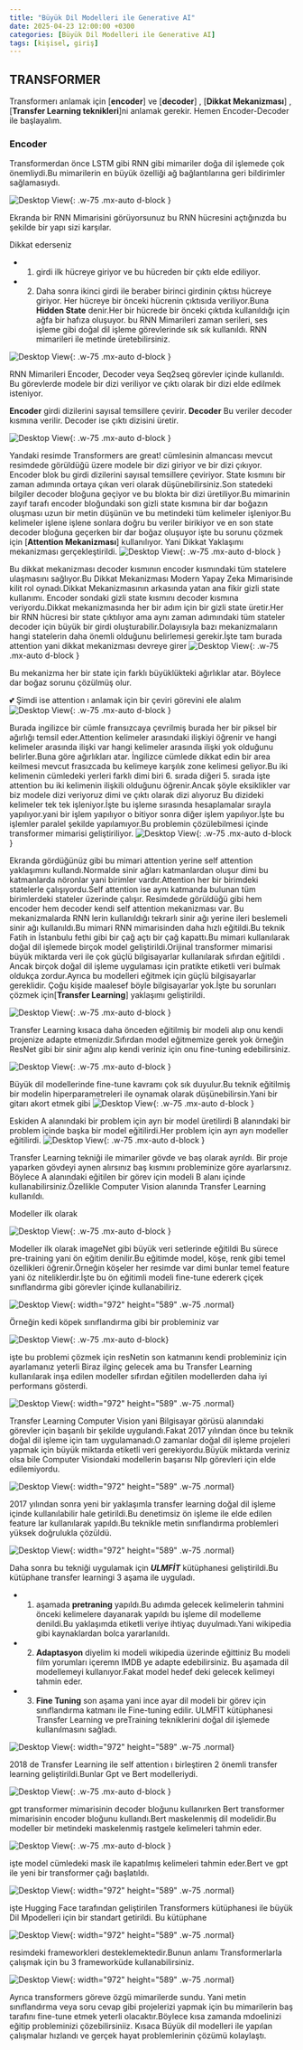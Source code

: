 ```yaml
---
title: "Büyük Dil Modelleri ile Generative AI"
date: 2025-04-23 12:00:00 +0300
categories: [Büyük Dil Modelleri ile Generative AI]
tags: [kişisel, giriş]
---
```


## TRANSFORMER

Transformerı anlamak için [**encoder**] ve [**decoder**]  , [**Dikkat Mekanizması**]  , [**Transfer Learning teknikleri**]ni  anlamak gerekir. Hemen Encoder-Decoder ile başlayalım.

### Encoder 
Transformerdan önce LSTM gibi RNN gibi mimariler doğa dil işlemede çok önemliydi.Bu mimarilerin en büyük özelliği ağ bağlantılarına geri bildirimler sağlamasıydı.


![Desktop View](/assets/img/RNNYapısı.png){: .w-75 .mx-auto d-block }


Ekranda bir RNN Mimarisini görüyorsunuz bu RNN hücresini açtığınızda bu şekilde bir yapı sizi karşılar.

Dikkat ederseniz 
 
 - 1. girdi ilk hücreye giriyor ve bu hücreden bir çıktı elde ediliyor.
 - 2. Daha sonra ikinci girdi ile beraber birinci girdinin çıktısı hücreye giriyor. Her hücreye bir önceki hücrenin çıktısıda veriliyor.Buna **Hidden State** denir.Her bir hücrede bir önceki çıktıda kullanıldığı için ağfa bir hafıza oluşuyor. bu RNN Mimarileri zaman serileri, ses işleme gibi doğal dil işleme görevlerinde sık sık  kullanıldı. RNN mimarileri ile metinde üretebilirsiniz.

![Desktop View](/assets/img/EncoderDecoder.png){: .w-75 .mx-auto d-block }


RNN Mimarileri Encoder, Decoder veya Seq2seq  görevler içinde kullanıldı. Bu görevlerde modele bir dizi veriliyor ve çıktı olarak  bir dizi elde edilmek isteniyor.

**Encoder** girdi dizilerini sayısal temsillere çevirir.
**Decoder** Bu veriler decoder kısmına verilir. Decoder ise çıktı dizisini üretir.


![Desktop View](/assets/img/EncoderDecoderArray.png){: .w-75 .mx-auto d-block }


Yandaki resimde Transformers are great! cümlesinin almancası mevcut resimdede görüldüğü üzere modele bir dizi giriyor ve bir dizi çıkıyor.
Encoder blok bu girdi dizilerini sayısal temsillere çeviriyor. State kısmını bir zaman adımında ortaya çıkan veri olarak düşünebilirsiniz.Son statedeki bilgiler decoder bloğuna geçiyor ve bu blokta bir dizi üretiliyor.Bu mimarinin zayıf tarafı encoder bloğundaki son gizli state kısmına bir dar boğazın oluşması uzun bir metin düşünün ve bu metindeki tüm kelimeler işleniyor.Bu kelimeler işlene işlene sonlara doğru bu veriler birikiyor ve en son state decoder bloğuna geçerken bir dar boğaz oluşuyor işte bu sorunu çözmek için [**Attention Mekanizması**] kullanılıyor. Yani Dikkat Yaklaşımı mekanizması gerçekleştirildi.
![Desktop View](/assets/img/attention.png){: .w-75 .mx-auto d-block }


Bu dikkat mekanizması decoder kısmının encoder kısmındaki tüm statelere ulaşmasını sağlıyor.Bu Dikkat Mekanizması Modern Yapay Zeka Mimarisinde kilit rol oynadı.Dikkat Mekanizmasının arkasında yatan ana fikir gizli state kullanımı. Encoder sondaki gizli state kısmını decoder kısmına veriyordu.Dikkat mekanizmasında her bir adım için bir gizli state üretir.Her bir RNN hücresi bir state çıktılıyor ama aynı zaman adımındaki tüm stateler decoder için büyük bir girdi oluşturabilir.Dolayısıyla bazı mekanizmaların hangi statelerin daha önemli olduğunu belirlemesi gerekir.İşte tam burada attention yani dikkat mekanizması devreye girer 
![Desktop View](/assets/img/attention2.png){: .w-75 .mx-auto d-block }


Bu mekanizma her bir state için farklı büyüklükteki ağırlıklar atar. Böylece dar boğaz sorunu çözülmüş olur.

💕 Şimdi ise attention ı anlamak için bir çeviri görevini ele alalım  
![Desktop View](/assets/img/çevirigörevi.png){: .w-75 .mx-auto d-block }


Burada ingilizce bir cümle fransızcaya çevrilmiş burada her bir piksel bir ağırlığı temsil eder.Attention kelimeler arasındaki ilişkiyi öğrenir ve hangi kelimeler arasında ilişki var hangi kelimeler arasında ilişki yok olduğunu belirler.Buna göre ağırlıkları atar. İngilizce cümlede dikkat edin bir area keilmesi mevcut frasızcada bu kelimeye karşılık zone kelimesi geliyor.Bu iki kelimenin cümledeki yerleri farklı dimi biri 6. sırada diğeri 5. sırada işte attention bu iki kelimenin ilişkili olduğunu öğrenir.Ancak şöyle eksiklikler var biz modele dizi veriyoruz dimi ve çıktı olarak dizi alıyoruz Bu dizideki kelimeler tek tek işleniyor.İşte bu işleme sırasında hesaplamalar sırayla yapılıyor.yani bir işlem yapılıyor o bitiyor sonra diğer işlem yapılıyor.İşte bu işlemler paralel şekilde yapılamıyor.Bu problemin çözülebilmesi içinde transformer mimarisi geliştiriliyor.
![Desktop View](/assets/img/Transformer.png){: .w-75 .mx-auto d-block }


Ekranda gördüğünüz gibi bu mimari attention yerine self attention yaklaşımını kullandı.Normalde sinir ağları katmanlardan oluşur dimi bu katmanlarda nöronlar yani birimler vardır.Attention her bir birimdeki statelerle çalışıyordu.Self attention ise aynı katmanda bulunan tüm birimlerdeki stateler üzerinde çalışır.
Resimdede görüldüğü gibi hem encoder hem decoder kendi self attention mekanizması var. Bu mekanizmalarda RNN lerin kullanıldığı tekrarlı sinir ağı yerine ileri beslemeli sinir ağı kullanıldı.Bu mimari RNN mimarisinden daha hızlı eğitildi.Bu teknik Fatih in İstanbulu fethi gibi bir çağ açtı bir çağ kapattı.Bu mimari kullanılarak doğal dil işlemede birçok model geliştirildi.Orijinal transformer mimarisi büyük miktarda veri ile çok güçlü bilgisayarlar kullanılarak sıfırdan eğitildi . Ancak birçok doğal dil işleme uygulaması için pratikte etiketli veri bulmak oldukça zordur.Ayrıca bu modelleri eğitmek için güçlü bilgisayarlar gereklidir.
Çoğu kişide maalesef böyle bilgisayarlar yok.İşte bu sorunları çözmek için[**Transfer Learning**] yaklaşımı geliştirildi. 


![Desktop View](/assets/img/TransferLearning.png){: .w-75 .mx-auto d-block }


Transfer Learning kısaca daha önceden eğitilmiş bir modeli alıp onu kendi projenize adapte etmenizdir.Sıfırdan model eğitmemize gerek yok örneğin ResNet gibi bir sinir ağını alıp kendi veriniz için onu fine-tuning edebilirsiniz.


![Desktop View](/assets/img/finetuning.png){: .w-75 .mx-auto d-block }


Büyük dil modellerinde fine-tune kavramı çok sık duyulur.Bu teknik eğitilmiş bir modelin hiperparametreleri ile oynamak olarak düşünebilirsin.Yani bir gitarı akort etmek gibi 
![Desktop View](/assets/img/SupervisedLearning.png){: .w-75 .mx-auto d-block }


Eskiden A alanındaki bir problem için ayrı bir model üretilirdi B alanındaki bir problem içinde başka bir model eğitilirdi.Her problem için ayrı ayrı modeller eğitilirdi.
![Desktop View](/assets/img/TransferLearning2.png){: .w-75 .mx-auto d-block }


Transfer Learning tekniği ile mimariler gövde ve baş olarak ayrıldı. Bir proje yaparken gövdeyi aynen alırsınız baş kısmını probleminize göre ayarlarsınız. Böylece A alanındaki eğitilen bir görev için modeli B alanı içinde kullanabilirsiniz.Özellikle Computer Vision alanında Transfer Learning kullanıldı.


Modeller ilk olarak 

![Desktop View](/assets/img/Animals.png){: .w-75 .mx-auto d-block }


Modeller ilk olarak imageNet gibi büyük veri setlerinde eğitildi Bu sürece pre-training yani ön eğitim denilir.Bu eğitimde  model, köşe, renk gibi temel özellikleri öğrenir.Örneğin köşeler her resimde var dimi bunlar temel feature yani öz niteliklerdir.İşte bu ön eğitimli modeli fine-tune edererk çiçek sınıflandırma gibi görevler içinde kullanabiliriz.


![Desktop View](/assets/img/resnet.png){: width="972" height="589" .w-75 .normal}


Örneğin kedi köpek sınıflandırma gibi bir probleminiz var  


![Desktop View](/assets/img/resnet2.png){: .w-75 .mx-auto d-block}


işte bu problemi çözmek için resNetin son katmanını kendi probleminiz için ayarlamanız yeterli Biraz ilginç gelecek ama bu Transfer Learning kullanılarak inşa edilen modeller sıfırdan eğitilen modellerden daha iyi performans gösterdi.

![Desktop View](/assets/img/ConputerVision.png){: width="972" height="589" .w-75 .normal}


Transfer Learning Computer Vision yani Bilgisayar görüsü alanındaki görevler için başarılı bir şekilde uygulandı.Fakat 2017 yılından önce bu teknik doğal dil işleme için tam uygulamanadı.O zamanlar doğal dil işleme projeleri yapmak için büyük miktarda etiketli veri gerekiyordu.Büyük miktarda veriniz olsa bile Computer Visiondaki modellerin başarısı Nlp görevleri için elde edilemiyordu.


![Desktop View](/assets/img/Bert.png){: width="972" height="589" .w-75 .normal}


2017 yılından sonra yeni bir yaklaşımla transfer learning  doğal dil işleme içinde kullanılabilir hale getirildi.Bu denetimsiz ön işleme ile elde edilen feature lar kullanılarak yapıldı.Bu teknikle metin sınıflandırma problemleri yüksek doğrulukla çözüldü. 



![Desktop View](/assets/img/user.png){: width="972" height="589" .w-75 .normal}


Daha sonra bu tekniği uygulamak için ***ULMFİT*** kütüphanesi geliştirildi.Bu kütüphane transfer learningi 3 aşama ile uyguladı.

- 1. aşamada **pretraning** yapıldı.Bu adımda gelecek kelimelerin tahmini önceki kelimelere dayanarak yapıldı bu işleme dil modelleme denildi.Bu yaklaşımda etiketli veriye ihtiyaç duyulmadı.Yani wikipedia gibi kaynaklardan bolca yararlanıldı.


- 2. **Adaptasyon**  diyelim ki modeli wikipedia üzerinde eğittiniz Bu modeli film yorumları içeremn IMDB ye adapte edebilirsiniz.
Bu aşamada dil modellemeyi kullanıyor.Fakat model hedef deki gelecek kelimeyi tahmin eder.


- 3. **Fine Tuning** son aşama yani ince ayar dil modeli bir görev için sınıflandırma katmanı ile Fine-tuning edilir. ULMFİT kütüphanesi Transfer Learning ve preTraining tekniklerini doğal dil işlemede kullanılmasını sağladı.


![Desktop View](/assets/img/EvolutionofLLM.png){: width="972" height="589" .w-75 .normal}


2018 de Transfer Learning ile self attention ı birleştiren 2 önemli transfer learning geliştirildi.Bunlar Gpt ve Bert modelleriydi.


![Desktop View](/assets/img/gptbert.png){: .w-75 .mx-auto d-block }


gpt transformer mimarisinin decoder bloğunu kullanırken Bert transformer mimarisinin encoder bloğunu kullandı.Bert maskelenmiş dil modelidir.Bu modeller bir metindeki maskelenmiş rastgele kelimeleri tahmin eder.


![Desktop View](/assets/img/sentence.png){: .w-75 .mx-auto d-block }


işte model cümledeki mask ile kapatılmış kelimeleri tahmin eder.Bert ve gpt ile yeni bir transformer çağı başlatıldı.


![Desktop View](/assets/img/Huggingface.png){: width="972" height="589" .w-75 .normal}


işte Hugging Face tarafından geliştirilen Transformers kütüphanesi ile büyük Dil Mpodelleri için bir standart getirildi. Bu kütüphane 


![Desktop View](/assets/img/framework.png){: width="972" height="589" .w-75 .normal}


resimdeki frameworkleri desteklemektedir.Bunun anlamı Transformerlarla çalışmak için bu 3 frameworküde kullanabilirsiniz.


![Desktop View](/assets/img/sorucevap.png){: width="972" height="589" .w-75 .normal}


Ayrıca transformers göreve özgü mimarilerde sundu. Yani metin sınıflandırma veya soru cevap gibi projelerizi yapmak için bu mimarilerin baş tarafını fine-tune etmek yeterli olacaktır.Böylece kısa zamanda mdoelinizi eğitip probleminizi çözebilirsiniiz.
Kısaca Büyük dil modelleri ile yapılan çalışmalar hızlandı ve gerçek hayat problemlerinin çözümü kolaylaştı.



